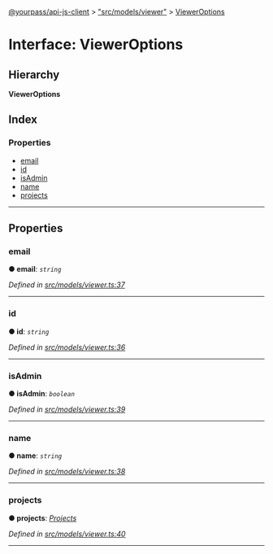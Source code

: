 [@yourpass/api-js-client](../README.md) > ["src/models/viewer"](../modules/_src_models_viewer_.md) > [ViewerOptions](../interfaces/_src_models_viewer_.vieweroptions.md)

# Interface: ViewerOptions

## Hierarchy

**ViewerOptions**

## Index

### Properties

* [email](_src_models_viewer_.vieweroptions.md#email)
* [id](_src_models_viewer_.vieweroptions.md#id)
* [isAdmin](_src_models_viewer_.vieweroptions.md#isadmin)
* [name](_src_models_viewer_.vieweroptions.md#name)
* [projects](_src_models_viewer_.vieweroptions.md#projects)

---

## Properties

<a id="email"></a>

###  email

**● email**: *`string`*

*Defined in [src/models/viewer.ts:37](https://github.com/yourpass/yourpass-api-js-client/blob/6ee4079/src/models/viewer.ts#L37)*

___
<a id="id"></a>

###  id

**● id**: *`string`*

*Defined in [src/models/viewer.ts:36](https://github.com/yourpass/yourpass-api-js-client/blob/6ee4079/src/models/viewer.ts#L36)*

___
<a id="isadmin"></a>

###  isAdmin

**● isAdmin**: *`boolean`*

*Defined in [src/models/viewer.ts:39](https://github.com/yourpass/yourpass-api-js-client/blob/6ee4079/src/models/viewer.ts#L39)*

___
<a id="name"></a>

###  name

**● name**: *`string`*

*Defined in [src/models/viewer.ts:38](https://github.com/yourpass/yourpass-api-js-client/blob/6ee4079/src/models/viewer.ts#L38)*

___
<a id="projects"></a>

###  projects

**● projects**: *[Projects](_src_models_viewer_.projects.md)*

*Defined in [src/models/viewer.ts:40](https://github.com/yourpass/yourpass-api-js-client/blob/6ee4079/src/models/viewer.ts#L40)*

___

